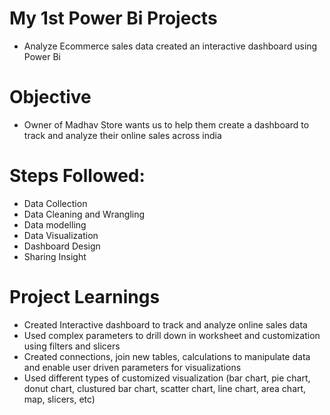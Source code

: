 # My 1st Power Bi Projects
- Analyze Ecommerce sales data created an interactive dashboard using Power Bi
# Objective
- Owner of Madhav Store wants us to help them create a dashboard to track and analyze their online sales across india
# Steps Followed:
- Data Collection
- Data Cleaning and Wrangling
- Data modelling
- Data Visualization
- Dashboard Design
- Sharing Insight
# Project Learnings
- Created Interactive dashboard to track and analyze online sales data
- Used complex parameters to drill down in worksheet and customization using filters and slicers
- Created connections, join new tables, calculations to manipulate data and enable user driven parameters for visualizations
- Used different types of customized visualization (bar chart, pie chart, donut chart, clustured bar chart, scatter chart, line chart, area chart, map, slicers, etc)
